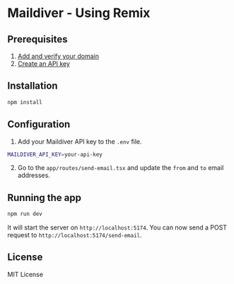 # Maildiver - Using Remix

## Prerequisites

1. [Add and verify your domain](https://app.maildiver.com/domains)
2. [Create an API key](https://app.maildiver.com/api-keys)

## Installation

```bash
npm install
```

## Configuration

1. Add your Maildiver API key to the `.env` file.

```bash
MAILDIVER_API_KEY=your-api-key
```

2. Go to the `app/routes/send-email.tsx` and update the `from` and `to` email addresses.

## Running the app

```bash
npm run dev
```

It will start the server on `http://localhost:5174`. You can now send a POST request to `http://localhost:5174/send-email`.

## License

MIT License
